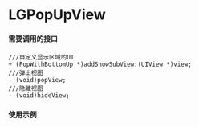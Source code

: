 # LGPopUpView
#### 需要调用的接口
    ///自定义显示区域的UI
    + (PopWithBottomUp *)addShowSubView:(UIView *)view;
    ///弹出视图
    - (void)popView;
    ///隐藏视图
    - (void)hideView;
#### 使用示例

